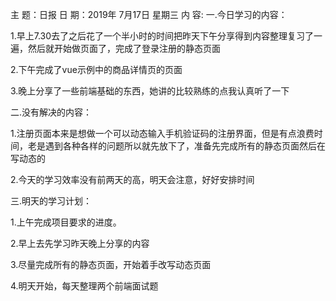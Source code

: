 主 题：日报
日 期：2019年 7月17日 星期三
内 容:
一.今日学习的内容： 

1.早上7.30去了之后花了一个半小时的时间把昨天下午分享得到内容整理复习了一遍，然后就开始做页面了，完成了登录注册的静态页面

2.下午完成了vue示例中的商品详情页的页面

3.晚上分享了一些前端基础的东西，她讲的比较熟练的点我认真听了一下

二.没有解决的内容：  

1.注册页面本来是想做一个可以动态输入手机验证码的注册界面，但是有点浪费时间，老是遇到各种各样的问题所以就先放下了，准备先完成所有的静态页面然后在写动态的

2.今天的学习效率没有前两天的高，明天会注意，好好安排时间

三.明天的学习计划： 

1.上午完成项目要求的进度。

2.早上去先学习昨天晚上分享的内容

3.尽量完成所有的静态页面，开始着手改写动态页面

4.明天开始，每天整理两个前端面试题